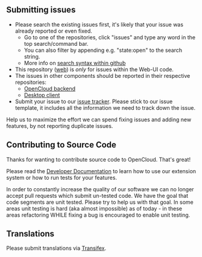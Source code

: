 ## Submitting issues

* Please search the existing issues first, it's likely that your issue was already reported or even fixed.
  - Go to one of the repositories, click "issues" and type any word in the top search/command bar.
  - You can also filter by appending e.g. "state:open" to the search string.
  - More info on [search syntax within github](https://help.github.com/articles/searching-issues)
* This repository ([web](https://github.com/opencloud-eu/web/issues)) is *only* for issues within the Web-UI code.
* The issues in other components should be reported in their respective repositories:
  - [OpenCloud backend](https://github.com/opencloud-eu/opencloud/issues)
  - [Desktop client](https://github.com/opencloud-eu/desktop/issues)
* Submit your issue to our [issue tracker][tracker]. Please stick to our issue template, it includes all the information we need to track down the issue.

Help us to maximize the effort we can spend fixing issues and adding new features, by not reporting duplicate issues.

[tracker]: https://github.com/opencloud-eu/web/issues/new

## Contributing to Source Code

Thanks for wanting to contribute source code to OpenCloud. That's great!

Please read the [Developer Documentation][devmanual] to learn how to use our extension system or how to run tests for your features.

In order to constantly increase the quality of our software we can no longer accept pull requests which submit un-tested code.
We have the goal that code segments are unit tested. Please try to help us with that goal. In some areas unit testing is hard 
(aka almost impossible) as of today - in these areas refactoring WHILE fixing a bug is encouraged to enable unit testing.

[devmanual]: https://docs.opencloud.eu/clients/web/

## Translations
Please submit translations via [Transifex][transifex].

[transifex]: https://www.transifex.com/projects/p/opencloud/
